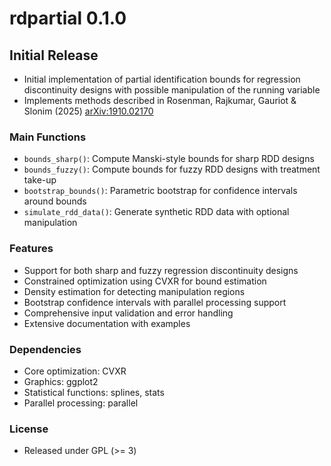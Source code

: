 # rdpartial 0.1.0

## Initial Release

* Initial implementation of partial identification bounds for regression discontinuity designs with possible manipulation of the running variable
* Implements methods described in Rosenman, Rajkumar, Gauriot & Slonim (2025) <arXiv:1910.02170>

### Main Functions

* `bounds_sharp()`: Compute Manski-style bounds for sharp RDD designs
* `bounds_fuzzy()`: Compute bounds for fuzzy RDD designs with treatment take-up
* `bootstrap_bounds()`: Parametric bootstrap for confidence intervals around bounds
* `simulate_rdd_data()`: Generate synthetic RDD data with optional manipulation

### Features

* Support for both sharp and fuzzy regression discontinuity designs
* Constrained optimization using CVXR for bound estimation
* Density estimation for detecting manipulation regions
* Bootstrap confidence intervals with parallel processing support
* Comprehensive input validation and error handling
* Extensive documentation with examples

### Dependencies

* Core optimization: CVXR
* Graphics: ggplot2
* Statistical functions: splines, stats
* Parallel processing: parallel

### License

* Released under GPL (>= 3)